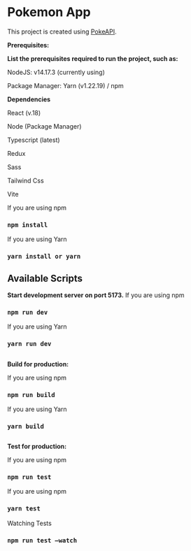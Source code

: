 # Pokemon App

This project is created using [PokeAPI](https://pokeapi.co/).


**Prerequisites:**

**List the prerequisites required to run the project, such as:**

NodeJS: v14.17.3 (currently using)

Package Manager: Yarn (v1.22.19) / npm

**Dependencies**

React (v.18)

Node (Package Manager)

Typescript (latest)

Redux

Sass

Tailwind Css

Vite

If you are using npm

### `npm install`

If you are using Yarn

### `yarn install or yarn`

## Available Scripts

**Start development server on port 5173.**
If you are using npm

### `npm run dev`

If you are using Yarn

### `yarn run dev`

##

**Build for production:**

If you are using npm

### `npm run build`

If you are using Yarn

### `yarn build`

##

**Test for production:**

If you are using npm

### `npm run test`

If you are using npm

### `yarn test`

Watching Tests

### `npm run test –watch`
